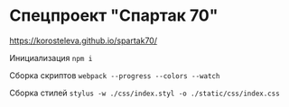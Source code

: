 # Спецпроект "Спартак 70"

https://korosteleva.github.io/spartak70/


Инициализация
`npm i`

Сборка скриптов
`webpack --progress --colors --watch`


Сборка стилей
`stylus -w ./css/index.styl -o ./static/css/index.css`